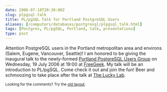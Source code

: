 ```yaml
--- 
date: 2006-07-18T20:39:00Z
slug: plpgsql-talk
title: PL/pgSQL Talk for Portland PostgreSQL Users
aliases: [/computers/databases/postgresql/plpgsql_talk.html]
tags: [Postgres, PL/pgSQL, Portland, talk, presentations]
type: post
---
```


<p>Attention PostgreSQL users in the Portland metropolitan area and environs
(Salem, Eugene, Vancouver, Seattle)! I am honored to be giving the inaugural
talk to the newly-formed <a href="http://pugs.postgresql.org/pdx/">Portland PostgreSQL Users Group</a> on Wednesday, 19 July 2006 at 19:00
at <a href="http://www.freegeek.org/">FreeGeek</a>. My talk will be an
introduction to PL/pgSQL. Come check it out and join the fun! Beer and
schmoozing to take place after the talk
at <a href="http://www.luckylab.com/">The Lucky Lab</a>.</p>

<p class="past"><small>Looking for the comments? Try the <a rel="nofollow" href="//past.justatheory.com/computers/databases/postgresql/plpgsql_talk.html">old layout</a>.</small></p>


